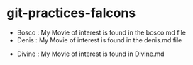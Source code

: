 # git-practices-falcons
* Bosco : My Movie of interest is found in the bosco.md file
* Denis : My Movie of interest is found in the denis.md file
- Divine : My Movie of interest is found in Divine.md
